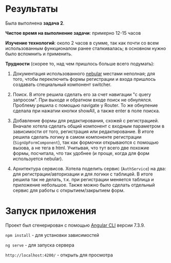 # Результаты

Была выполнена **задача 2**.

**Чистое время на выполнение задачи**: примерно 12-15 часов

**Изучение технологий**: около 2 часов в сумме, так как почти со всем использованным функционалом ранее сталкивалась; в основном нужно было вспомнить и применить.

**Трудности** (скорее то, над чем пришлось больше всего подумать): 
1. Документация использованного [nebular](https://akveo.github.io/nebular/) местами неполная; для того, чтобы переключить формы регистрации и входа пришлось создавать специальный компонент switcher.

2. Поиск. В итоге решила сделать его за счет навигации "с query запросом". 
При выходе и обратном входе поиск не обнулялся. Проблему решила с помощью navigate у Router. То же обнуление сделала при нажатии кнопки showAll, а также enter в поле поиска.

3. Добавление формы для редактирования, схожей с регистрацией. Вначале хотела сделать общий компонент с входным параметром в зависимости от того, регистрация или редактирование. В итоге решила сделать логику в самом компоненте регистрации (`SignUpFormComponent`), так как формочки открываются с помощью вызова, а не тега в html. Учитывая, что тут всего две похожие формы, посчитала, что так удобнее (и проще, когда для форм используется nebular).

3. Архитектура сервисов. Хотела поделить сервис (`AuthService`) на два: для регистрации/авторизации и для логики с таблицей. В итоге решила так не делать, т.к. при регистрации меняется таблица и приложение небольшое. Также можно было сделать отдельный сервис для работы с открытием/закрытием форм.

# Запуск приложения

Проект был сгенерирован с помощью [Angular CLI](https://github.com/angular/angular-cli) версии 7.3.9.

`npm install` - для установки зависимостей

`ng serve` - для запуска сервера

`http://localhost:4200/` - открыть для просмотра
